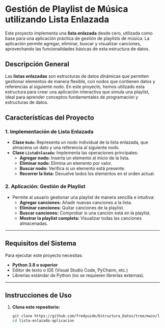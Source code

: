 # **Gestión de Playlist de Música utilizando Lista Enlazada**

Este proyecto implementa una **lista enlazada** desde cero, utilizada como base para una aplicación práctica de gestión de playlists de música. La aplicación permite agregar, eliminar, buscar y visualizar canciones, aprovechando las funcionalidades básicas de esta estructura de datos.

## **Descripción General**
Las **listas enlazadas** son estructuras de datos dinámicas que permiten gestionar elementos de manera flexible, con nodos que contienen datos y referencias al siguiente nodo. En este proyecto, hemos utilizado esta estructura para crear una aplicación interactiva que simula una playlist, ideal para aprender conceptos fundamentales de programación y estructuras de datos.

## **Características del Proyecto**
### 1. Implementación de Lista Enlazada
- **Clase `Nodo`:** Representa un nodo individual de la lista enlazada, que almacena un dato y una referencia al siguiente nodo.
- **Clase `ListaEnlazada`:** Implementa las operaciones principales:
  - **Agregar nodo:** Inserta un elemento al inicio de la lista.
  - **Eliminar nodo:** Elimina un elemento por valor.
  - **Buscar nodo:** Verifica si un elemento está presente.
  - **Recorrer la lista:** Devuelve todos los elementos en el orden actual.

### 2. Aplicación: Gestión de Playlist
- Permite al usuario gestionar una playlist de manera sencilla e intuitiva:
  - **Agregar canciones:** Añadir nuevas canciones a la lista.
  - **Eliminar canciones:** Quitar canciones de la playlist.
  - **Buscar canciones:** Comprobar si una canción está en la playlist.
  - **Mostrar la playlist completa:** Visualizar todas las canciones almacenadas.

---

## **Requisitos del Sistema**
Para ejecutar este proyecto necesitas:
- **Python 3.8 o superior**
- Editor de texto o IDE (Visual Studio Code, PyCharm, etc.)
- Librerías estándar de Python (no se requieren librerías externas).

---

## **Instrucciones de Uso**
1. **Clona este repositorio:**
   ```bash
   git clone https://github.com/fredyuide/Estructura_Datos/tree/main/lista-enlazada-aplicacion.git
   cd lista-enlazada-aplicacion
